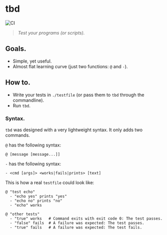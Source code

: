 # tbd

![CI](https://github.com/luis-lavaire/tbd/workflows/CI/badge.svg)

> _Test your programs (or scripts)._

## Goals.

- Simple, yet useful.
- Almost flat learning curve (just two functions: `@` and `-`).

## How to.

- Write your tests in `./testfile` (or pass them to `tbd` through the commandline).
- Run `tbd`.

### Syntax.

`tbd` was designed with a very lightweight syntax. It only adds two commands.

`@` has the following syntax:

```shell
@ [message [message...]]
```

`-` has the following syntax:

```shell
- <cmd [args]> <works|fails|prints> [text]
```

This is how a real `testfile` could look like:

```shell
@ "test echo"
  - "echo yes" prints "yes"
  - "echo no" prints "no"
  - "echo" works

@ "other tests"
  - "true" works   # Command exits with exit code 0: The test passes.
  - "false" fails  # A failure was expected: The test passes.
  - "true" fails   # A failure was expected: The test fails.
```

